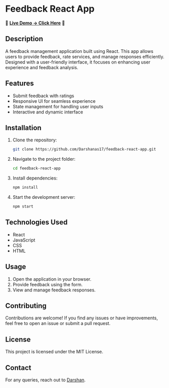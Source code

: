 # Feedback React App

🚀 **[Live Demo → Click Here](https://feedbackd17.ccbp.tech/)** 🚀

## Description
A feedback management application built using React. This app allows users to provide feedback, rate services, and manage responses efficiently. Designed with a user-friendly interface, it focuses on enhancing user experience and feedback analysis.

## Features
- Submit feedback with ratings
- Responsive UI for seamless experience
- State management for handling user inputs
- Interactive and dynamic interface

## Installation
1. Clone the repository:
   ```sh
   git clone https://github.com/Darshanas17/feedback-react-app.git
   ```
2. Navigate to the project folder:
   ```sh
   cd feedback-react-app
   ```
3. Install dependencies:
   ```sh
   npm install
   ```
4. Start the development server:
   ```sh
   npm start
   ```

## Technologies Used
- React
- JavaScript
- CSS
- HTML

## Usage
1. Open the application in your browser.
2. Provide feedback using the form.
3. View and manage feedback responses.

## Contributing
Contributions are welcome! If you find any issues or have improvements, feel free to open an issue or submit a pull request.

## License
This project is licensed under the MIT License.

## Contact
For any queries, reach out to [Darshan](https://github.com/Darshanas17).
